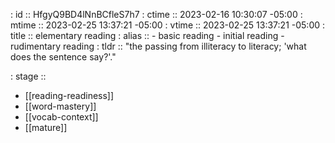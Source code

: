 : id    :: HfgyQ9BD4lNnBCfleS7h7
: ctime :: 2023-02-16 10:30:07 -05:00
: mtime :: 2023-02-25 13:37:21 -05:00
: vtime :: 2023-02-25 13:37:21 -05:00
: title :: elementary reading
: alias :: 
           - basic reading
           - initial reading
           - rudimentary reading
: tldr  :: "the passing from illiteracy to literacy; 'what does the sentence say?'."

: stage ::
- [[reading-readiness]]
- [[word-mastery]]
- [[vocab-context]]
- [[mature]]
